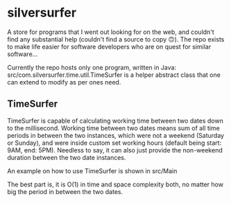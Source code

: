 # silversurfer
A store for programs that I went out looking for on the web, and couldn't find any substantial help (couldn't find a source to copy 🙃). The repo exists to make life easier for software developers who are on quest for similar software...

Currently the repo hosts only one program, written in Java: src/com.silversurfer.time.util.TimeSurfer is a helper abstract class that one can extend to modify as per ones need.

## TimeSurfer
TimeSurfer is capable of calculating working time between two dates down to the millisecond.
Working time between two dates means sum of all time periods in between the two instances, which were not a weekend (Saturday or Sunday), and were inside custom set working hours (default being start: 9AM, end: 5PM).
Needless to say, it can also just provide the non-weekend duration between the two date instances.

An example on how to use TimeSurfer is shown in src/Main

The best part is, it is O(1) in time and space complexity both, no matter how big the period in between the two dates. 
